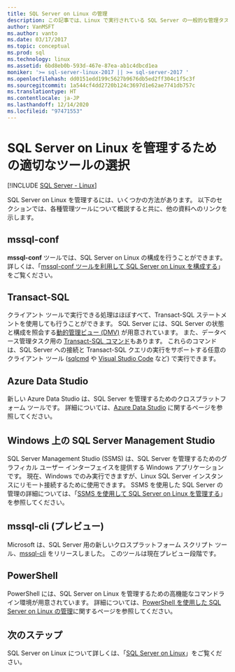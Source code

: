 ```yaml
---
title: SQL Server on Linux の管理
description: この記事では、Linux で実行されている SQL Server の一般的な管理タスクとツールへのリンクを提供します。
author: VanMSFT
ms.author: vanto
ms.date: 03/17/2017
ms.topic: conceptual
ms.prod: sql
ms.technology: linux
ms.assetid: 6bd8eb0b-593d-467e-87ea-ab1c4dbcd1ea
moniker: '>= sql-server-linux-2017 || >= sql-server-2017 '
ms.openlocfilehash: dd0151edd199c5627b9676db5ed2ff304c1f5c3f
ms.sourcegitcommit: 1a544cf4dd2720b124c3697d1e62ae7741db757c
ms.translationtype: HT
ms.contentlocale: ja-JP
ms.lasthandoff: 12/14/2020
ms.locfileid: "97471553"
---
```

# <a name="choose-the-right-tool-to-manage-sql-server-on-linux"></a>SQL Server on Linux を管理するための適切なツールの選択

[!INCLUDE [SQL Server - Linux](../includes/applies-to-version/sql-linux.md)]

SQL Server on Linux を管理するには、いくつかの方法があります。 以下のセクションでは、各種管理ツールについて概説すると共に、他の資料へのリンクを示します。

## <a name="mssql-conf"></a>mssql-conf 

**mssql-conf** ツールでは、SQL Server on Linux の構成を行うことができます。 詳しくは、「[mssql-conf ツールを利用して SQL Server on Linux を構成する](sql-server-linux-configure-mssql-conf.md)」をご覧ください。

## <a name="transact-sql"></a>Transact-SQL

クライアント ツールで実行できる処理はほぼすべて、Transact-SQL ステートメントを使用しても行うことができます。 SQL Server には、SQL Server の状態と構成を照会する[動的管理ビュー (DMV)](../relational-databases/system-dynamic-management-views/system-dynamic-management-views.md) が用意されています。 また、データベース管理タスク用の [Transact-SQL コマンド](../t-sql/language-reference.md)もあります。 これらのコマンドは、SQL Server への接続と Transact-SQL クエリの実行をサポートする任意のクライアント ツール ([sqlcmd](sql-server-linux-setup-tools.md) や [Visual Studio Code](../tools/visual-studio-code/sql-server-develop-use-vscode.md) など) で実行できます。

## <a name="azure-data-studio"></a>Azure Data Studio

新しい Azure Data Studio は、SQL Server を管理するためのクロスプラットフォーム ツールです。 詳細については、[Azure Data Studio](../azure-data-studio/what-is.md) に関するページを参照してください。

## <a name="sql-server-management-studio-on-windows"></a>Windows 上の SQL Server Management Studio

SQL Server Management Studio (SSMS) は、SQL Server を管理するためのグラフィカル ユーザー インターフェイスを提供する Windows アプリケーションです。 現在、Windows でのみ実行できますが、Linux SQL Server インスタンスにリモート接続するために使用できます。 SSMS を使用した SQL Server の管理の詳細については、「[SSMS を使用して SQL Server on Linux を管理する](sql-server-linux-manage-ssms.md)」を参照してください。

## <a name="mssql-cli-preview"></a>mssql-cli (プレビュー)

Microsoft は、SQL Server 用の新しいクロスプラットフォーム スクリプト ツール、[mssql-cli](https://blogs.technet.microsoft.com/dataplatforminsider/2017/12/12/try-mssql-cli-a-new-interactive-command-line-tool-for-sql-server/) をリリースしました。 このツールは現在プレビュー段階です。

## <a name="powershell"></a>PowerShell

PowerShell には、SQL Server on Linux を管理するための高機能なコマンドライン環境が用意されています。 詳細については、[PowerShell を使用した SQL Server on Linux の管理](sql-server-linux-manage-powershell.md)に関するページを参照してください。

## <a name="next-steps"></a>次のステップ

SQL Server on Linux について詳しくは、「[SQL Server on Linux](sql-server-linux-overview.md)」をご覧ください。